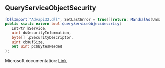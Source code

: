 ## QueryServiceObjectSecurity

```csharp
[DllImport("Advapi32.dll", SetLastError = true)][return: MarshalAs(UnmanagedType.Bool)]
public static extern bool QueryServiceObjectSecurity(
   IntPtr hService,
   uint dwSecurityInformation,
   byte[] lpSecurityDescriptor,
   uint cbBufSize,
   out uint pcbBytesNeeded
);
```

Microsoft documentation: [Link](https://docs.microsoft.com/en-us/windows/win32/api/winsvc/nf-winsvc-queryserviceobjectsecurity)
